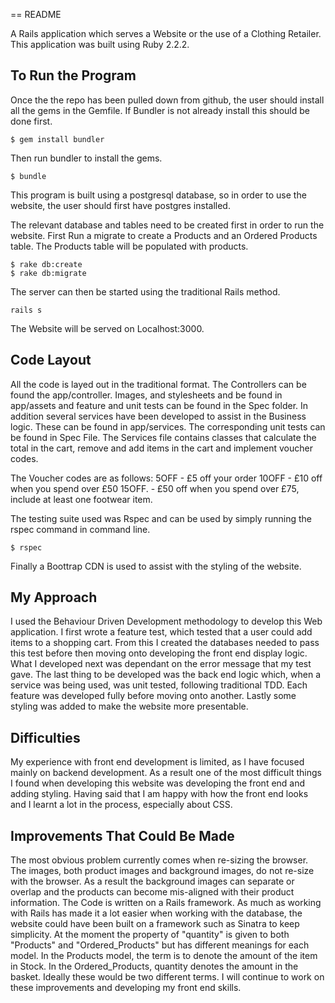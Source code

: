 == README

A Rails application which serves a Website or the use of a Clothing Retailer.
This application was built using Ruby 2.2.2.


To Run the Program
-------
Once the the repo has been pulled down from github, the user should install
all the gems in the Gemfile. If Bundler is not already install this should be
done first.

```
$ gem install bundler
```

Then run bundler to install the gems.

```
$ bundle
 ```

This program is built using a postgresql database, so in order to use the website,
the user should first have postgres installed.

The relevant database and tables need to be created first in order to run the website.
First Run a migrate to create a Products and an Ordered Products table. The Products
table will be populated with products.

```
$ rake db:create
$ rake db:migrate
```

The server can then be started using the traditional Rails method.

```
rails s
```
The Website will be served on Localhost:3000.

Code Layout
-------

All the code is layed out in the traditional format. The Controllers can be found
the app/controller. Images, and stylesheets and be found in app/assets and feature and
unit tests can be found in the Spec folder. In addition several services have been developed
to assist in the Business logic. These can be found in app/services. The corresponding
unit tests can be found in Spec File. The Services file contains classes that calculate
the total in the cart, remove and add items in the cart and implement voucher codes.

The Voucher codes are as follows:
5OFF - £5 off your order
10OFF - £10 off when you spend over £50
15OFF. - £50 off when you spend over £75, include at least one footwear item.

The testing suite used was Rspec and can be used by simply running the rspec command
in command line.

```
$ rspec
```

Finally a Boottrap CDN is used to assist with the styling of the website.


My Approach
-------
I used the Behaviour Driven Development methodology to develop this Web application.
I first wrote a feature test, which tested that a user could add items to a shopping cart.
From this I created the databases needed to pass this test before then moving onto
developing the front end display logic. What I developed next was dependant on the
error message that my test gave. The last thing to be developed was the back end logic which,
when a service was being used, was unit tested, following traditional TDD. Each feature
was developed fully before moving onto another. Lastly some styling was added to
make the website more presentable.


Difficulties
-------
My experience with front end development is limited, as I have focused mainly on backend
development. As a result one of the most difficult things I found when developing this
website was developing the front end and adding styling. Having said that I am happy with
how the front end looks and I learnt a lot in the process, especially about CSS.

Improvements That Could Be Made
-------
The most obvious problem currently comes when re-sizing the browser. The images,
both product images and background images, do not re-size with the browser. As
a result the background images can separate or overlap and the products can become
mis-aligned with their product information.
The Code is written on a Rails framework. As much as working with Rails has made
it a lot easier when working with the database, the website could have been built
on a framework such as Sinatra to keep simplicity.
At the moment the property of "quantity" is given to both "Products" and "Ordered_Products"
but has different meanings for each model. In the Products model, the term is to
denote the amount of the item in Stock. In the Ordered_Products, quantity denotes the
amount in the basket. Ideally these would be two different terms.
I will continue to work on these improvements and developing my front end skills.
